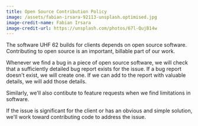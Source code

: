 ```yaml
---
title: Open Source Contribution Policy
image: /assets/fabian-irsara-92113-unsplash.optimised.jpg
image-credit-name: Fabian Irsara
image-credit-url: https://unsplash.com/photos/67l-QujB14w
---
```


The software UHF 62 builds for clients depends on open source software. Contributing to open source is an important, billable part of our work.

Whenever we find a bug in a piece of open source software, we will check that a sufficiently detailed bug report exists for the issue. If a bug report doesn't exist, we will create one. If we can add to the report with valuable details, we will add those details.

Similarly, we'll also contibute to feature requests when we find limitations in software.

If the issue is significant for the client or has an obvious and simple solution, we'll work toward contributing code to address the issue.
